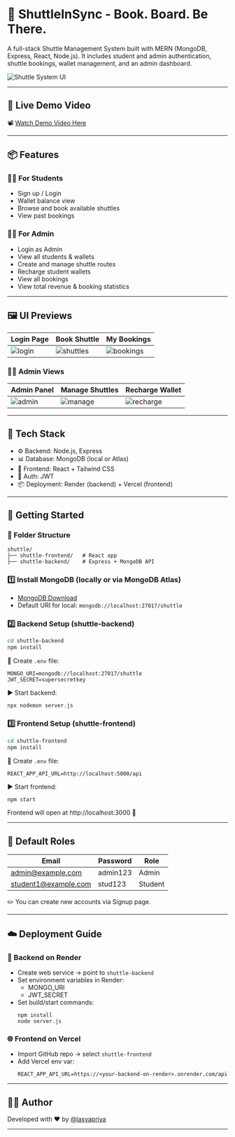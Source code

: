 # 🚀 ShuttleInSync - Book. Board. Be There.

A full-stack Shuttle Management System built with MERN (MongoDB, Express, React, Node.js). It includes student and admin authentication, shuttle bookings, wallet management, and an admin dashboard.

![Shuttle System UI](https://github.com/prerantej/Shuttle-app/assets/preview_ui.png)

---

## 🎥 Live Demo Video

📽️ [Watch Demo Video Here](https://drive.google.com/file/d/1chkLfB_2XthdswzYaCj7dMPgfgF4tZnd/view?usp=sharing)

---

## 📦 Features

### 👩‍🎓 For Students
- Sign up / Login
- Wallet balance view
- Browse and book available shuttles
- View past bookings

### 🧑‍💼 For Admin
- Login as Admin
- View all students & wallets
- Create and manage shuttle routes
- Recharge student wallets
- View all bookings
- View total revenue & booking statistics

---

## 🖼️ UI Previews

Login Page | Book Shuttle | My Bookings |
|------------|--------------|-------------|
| ![login](https://github.com/user-attachments/assets/fa21fb62-fd51-43fc-8c62-030fb567f066) | ![shuttles](https://github.com/user-attachments/assets/b27f17d7-1c97-43dc-ab76-4cf5da3b1d4d) | ![bookings](https://github.com/user-attachments/assets/7216b4b2-f5d4-4392-b579-42ebdf0a02b1) |

### 🧑‍💼 Admin Views
| Admin Panel | Manage Shuttles | Recharge Wallet |
|-------------|------------------|------------------|
| ![admin](https://github.com/user-attachments/assets/bc5867f8-6394-4c1c-9217-2654c8b03d81) | ![manage](https://github.com/user-attachments/assets/97358b29-377d-4602-8be4-86c6f63752ec) | ![recharge](https://github.com/user-attachments/assets/64a31dee-5990-451e-b5ec-b6b270ebd824) |

---

## 🧰 Tech Stack

- ⚙️ Backend: Node.js, Express
- 📊 Database: MongoDB (local or Atlas)
- 🎨 Frontend: React + Tailwind CSS
- 🔐 Auth: JWT
- 📦 Deployment: Render (backend) + Vercel (frontend)

---

## 🚀 Getting Started

### 📁 Folder Structure
```
shuttle/
├── shuttle-frontend/   # React app
├── shuttle-backend/    # Express + MongoDB API
```

### 1️⃣ Install MongoDB (locally or via MongoDB Atlas)
- [MongoDB Download](https://www.mongodb.com/try/download/community)
- Default URI for local: `mongodb://localhost:27017/shuttle`

### 2️⃣ Backend Setup (shuttle-backend)

```bash
cd shuttle-backend
npm install
```

🔑 Create `.env` file:
```
MONGO_URI=mongodb://localhost:27017/shuttle
JWT_SECRET=supersecretkey
```

▶️ Start backend:
```bash
npx nodemon server.js
```

### 3️⃣ Frontend Setup (shuttle-frontend)

```bash
cd shuttle-frontend
npm install
```

🧪 Create `.env` file:
```
REACT_APP_API_URL=http://localhost:5000/api
```

▶️ Start frontend:
```bash
npm start
```

Frontend will open at http://localhost:3000 🚀

---

## 🔐 Default Roles

| Email                    | Password | Role    |
|--------------------------|----------|---------|
| admin@example.com        | admin123 | Admin   |
| student1@example.com     | stud123  | Student |

✏️ You can create new accounts via Signup page.

---

## ☁️ Deployment Guide

### 🔧 Backend on Render
- Create web service → point to `shuttle-backend`
- Set environment variables in Render:
  - MONGO_URI
  - JWT_SECRET
- Set build/start commands:
  ```
  npm install
  node server.js
  ```

### 🌐 Frontend on Vercel
- Import GitHub repo → select `shuttle-frontend`
- Add Vercel env var:
  ```
  REACT_APP_API_URL=https://<your-backend-on-render>.onrender.com/api
  ```

---

## 👨‍💻 Author
Developed with ❤️ by [@lasyapriya](https://github.com/LasyaPriya27)

---
